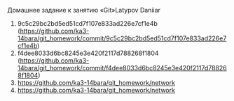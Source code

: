 Домашнее задание к занятию «Git»Latypov Daniiar

1. 9c5c29bc2bd5ed51cd7f107e833ad226e7cf1e4b (https://github.com/ka3-14bara/git_homework/commit/9c5c29bc2bd5ed51cd7f107e833ad226e7cf1e4b)
2. f4dee8033d6bc8245e3e420f2117d788268f1804 (https://github.com/ka3-14bara/git_homework/commit/f4dee8033d6bc8245e3e420f2117d788268f1804)
3. https://github.com/ka3-14bara/git_homework/network
4. https://github.com/ka3-14bara/git_homework/network
